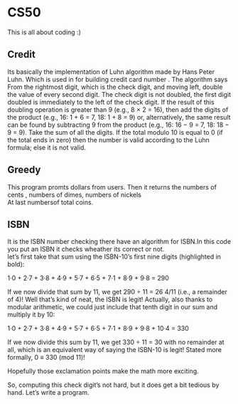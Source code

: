 # CS50
This is all about coding :)
## Credit
Its  basically the implementation of Luhn algorithm made by Hans Peter Luhn. Which is used in for building credit card number .
The algorithm says 
From the rightmost digit, which is the check digit, and moving left, double the value of every second digit. The check digit is not doubled, the first digit doubled is immediately to the left of the check digit. If the result of this doubling operation is greater
than 9 (e.g., 8 × 2 = 16), then add the digits of the product (e.g., 16: 1 + 6 = 7, 18: 1 + 8 = 9) or, alternatively, the same result
can be found by subtracting 9 from the product (e.g., 16: 16 − 9 = 7, 18: 18 − 9 = 9).
Take the sum of all the digits.
If the total modulo 10 is equal to 0 (if the total ends in zero) then the number is valid according to the Luhn formula; else it is not valid.
## Greedy 
This program promts dollars from users. Then it returns the numbers of cents , numbers of dimes, numbers of nickels<br>At last numbersof total coins.

## ISBN 
It is the ISBN number checking there have an algorithm for ISBN.In this code you put an ISBN it checks wheather its correct or not.<br>
 let’s first take that sum using the ISBN-10’s first nine digits (highlighted in bold):

1·0 + 2·7 + 3·8 + 4·9 + 5·7 + 6·5 + 7·1 + 8·9 + 9·8 = 290

If we now divide that sum by 11, we get 290 ÷ 11 = 26 4/11 (i.e., a remainder of 4)! Well that’s kind of neat, the ISBN is legit! Actually, also thanks to modular arithmetic, we could just include that tenth digit in our sum and multiply it by 10:

1·0 + 2·7 + 3·8 + 4·9 + 5·7 + 6·5 + 7·1 + 8·9 + 9·8 + 10·4 = 330

If we now divide this sum by 11, we get 330 ÷ 11 = 30 with no remainder at all, which is an equivalent way of saying the ISBN-10 is legit! Stated more formally, 0 ≡ 330 (mod 11)!

Hopefully those exclamation points make the math more exciting.

So, computing this check digit’s not hard, but it does get a bit tedious by hand. Let’s write a program.
